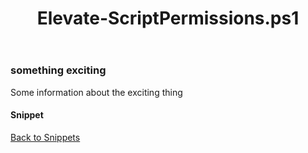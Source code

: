 ﻿---
layout: post
title: Elevate-ScriptPermissions.ps1
---

### something exciting

Some information about the exciting thing

#### Snippet

<script async src="https://gist-it.appspot.com/github.com/BanterBoy/scripts-blog/blob/master/PowerShell/snippets/Elevate-ScriptPermissions.ps1" crossorigin="anonymous"></script>

<a href="/menu/_pages/snippets.html">Back to Snippets</a>
